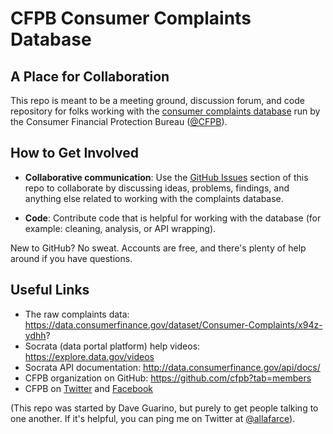 # CFPB Consumer Complaints Database

## A Place for Collaboration
This repo is meant to be a meeting ground, discussion forum, and code repository for folks working with the [consumer complaints database](http://www.consumerfinance.gov/complaintdatabase/) run by the Consumer Financial Protection Bureau ([@CFPB](https://github.com/cfpb)).

## How to Get Involved

* **Collaborative communication**: Use the [GitHub Issues](https://github.com/daguar/cfpb-consumer-complaints-database/issues) section of this repo to collaborate by discussing ideas, problems, findings, and anything else related to working with the complaints database.

* **Code**: Contribute code that is helpful for working with the database (for example: cleaning, analysis, or API wrapping).

New to GitHub? No sweat. Accounts are free, and there's plenty of help around if you have questions. 

## Useful Links

* The raw complaints data: https://data.consumerfinance.gov/dataset/Consumer-Complaints/x94z-ydhh?
* Socrata (data portal platform) help videos: https://explore.data.gov/videos
* Socrata API documentation: http://data.consumerfinance.gov/api/docs/
* CFPB organization on GitHub: https://github.com/cfpb?tab=members
* CFPB on [Twitter](https://twitter.com/CFPB) and [Facebook](https://www.facebook.com/CFPB)

(This repo was started by Dave Guarino, but purely to get people talking to one another. If it's helpful, you can ping me on Twitter at [@allafarce](https://twitter.com/allafarce)).

